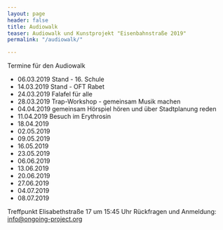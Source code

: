```yaml
---
layout: page
header: false
title: Audiowalk
teaser: Audiowalk und Kunstprojekt "Eisenbahnstraße 2019"
permalink: "/audiowalk/"

---
```

Termine für den Audiowalk

* 06.03.2019 Stand - 16. Schule
* 14.03.2019 Stand - OFT Rabet
* 24.03.2019 Falafel für alle
* 28.03.2019 Trap-Workshop - gemeinsam Musik machen
* 04.04.2019 gemeinsam Hörspiel hören und über Stadtplanung reden
* 11.04.2019 Besuch im Erythrosin
* 18.04.2019
* 02.05.2019
* 09.05.2019
* 16.05.2019
* 23.05.2019
* 06.06.2019
* 13.06.2019
* 20.06.2019
* 27.06.2019
* 04.07.2019
* 08.07.2019

Treffpunkt Elisabethstraße 17 um 15:45 Uhr Rückfragen und Anmeldung: info@ongoing-project.org